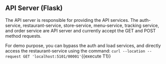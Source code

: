 ## API Server (Flask)
The API server is responsible for providing the API services. The auth-service, restaurant-service, store-service, menu-service, tracking service, and order service are API server and currently accept the GET and POST method requests.

For demo purpose, you can bypass the auth and load services, and directly access the restaurant-service using the command: `curl --location --request GET 'localhost:5101/00001'`{{execute T1}}